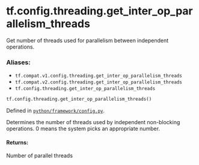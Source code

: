 <div itemscope itemtype="http://developers.google.com/ReferenceObject">
<meta itemprop="name" content="tf.config.threading.get_inter_op_parallelism_threads" />
<meta itemprop="path" content="Stable" />
</div>

# tf.config.threading.get_inter_op_parallelism_threads

Get number of threads used for parallelism between independent operations.

### Aliases:

* `tf.compat.v1.config.threading.get_inter_op_parallelism_threads`
* `tf.compat.v2.config.threading.get_inter_op_parallelism_threads`
* `tf.config.threading.get_inter_op_parallelism_threads`

``` python
tf.config.threading.get_inter_op_parallelism_threads()
```



Defined in [`python/framework/config.py`](/code/stable/tensorflow/python/framework/config.py).

<!-- Placeholder for "Used in" -->

Determines the number of threads used by independent non-blocking operations.
0 means the system picks an appropriate number.

#### Returns:

Number of parallel threads
